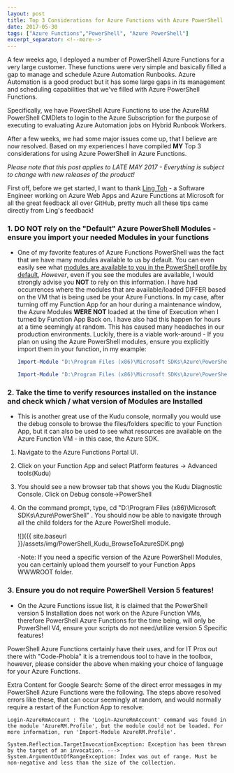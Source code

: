 ```yaml
---
layout: post
title: Top 3 Considerations for Azure Functions with Azure PowerShell
date: 2017-05-30
tags: ["Azure Functions","PowerShell", "Azure PowerShell"]
excerpt_separator: <!--more-->
---
```


A few weeks ago, I deployed a number of PowerShell Azure Functions for a very large customer. These functions were very simple and basically filled a gap to manage and schedule Azure Automation Runbooks. Azure Automation is a good product but it has some large gaps in its management and scheduling capabilities that we've filled with Azure PowerShell Functions.

Specifically, we have PowerShell Azure Functions to use the AzureRM PowerShell CMDlets to login to the Azure Subscription for the purpose of executing to evaluating Azure Automation jobs on Hybrid Runbook Workers.

After a few weeks, we had some major issues come up, that I believe are now resolved. Based on my experiences I have compiled **MY** Top 3 considerations for using Azure PowerShell in Azure Functions.

*Please note that this post applies to LATE MAY 2017 - Everything is subject to change with new releases of the product!*

<!--more-->

First off, before we get started, I want to thank <a href="https://twitter.com/ling_toh" target="_blank">Ling Toh</a> - a Software Engineer working on Azure Web Apps and Azure Functions at Microsoft for all the great feedback all over GitHub, pretty much all these tips came directly from Ling's feedback!


### 1. **DO NOT rely on the "Default" Azure PowerShell Modules - ensure you import your needed Modules in your functions** ###
- One of my favorite features of Azure Functions PowerShell was the fact that we have many modules available to us by default. You can even easily see what <a href="https://blogs.msdn.microsoft.com/powershell/2017/02/24/using-powershell-modules-in-azure-functions/" target="_blank">modules are available to you in the PowerShell profile by default</a>, *However*, even if you see the modules are available, I would strongly advise you **NOT** to rely on this information. I have had occurrences where the modules that are available/loaded DIFFER based on the VM that is being used be your Azure Functions. In my case, after turning off my Function App for an hour during a maintenance window, the Azure Modules **WERE NOT** loaded at the time of Execution when I turned by Function App Back on. I have also had this happen for hours at a time seemingly at random. This has caused many headaches in our production environments. Luckily, there is a viable work-around - If you plan on using the Azure PowerShell modules, ensure you explicitly import them in your function, in my example:
     
    ```powershell
    Import-Module "D:\Program Files (x86)\Microsoft SDKs\Azure\PowerShell\ResourceManager\AzureResourceManager\AzureRM.Profile\AzureRM.Profile.psd1" -Global;

    Import-Module "D:\Program Files (x86)\Microsoft SDKs\Azure\PowerShell\ResourceManager\AzureResourceManager\AzureRM.Automation\AzureRM.Automation.psd1" -Global;
    ```
    
     
### 2. **Take the time to verify resources installed on the instance and check which / what version of Modules are Installed** ###
- This is another great use of the Kudu console, normally you would use the debug console to browse the files/folders specific to your Function App, but it can also be used to see what resources are available on the Azure Function VM - in this case, the Azure SDK.
    
1. Navigate to the Azure Functions Portal UI.
2. Click on your Function App and select Platform features -> Advanced tools(Kudu)
3. You should see a new browser tab that shows you the Kudu Diagnostic Console. Click on Debug console->PowerShell
4. On the command prompt, type, cd "D:\Program Files (x86)\Microsoft SDKs\Azure\PowerShell" . You should now be able to navigate through all the child folders for the Azure PowerShell module.
    
    ![]({{ site.baseurl }}/assets/img/PowerShell_Kudu_BrowseToAzureSDK.png)

    -Note: If you need a specific version of the Azure PowerShell Modules, you can certainly upload them yourself to your Function Apps WWWROOT folder.
        

### 3. **Ensure you do not require PowerShell Version 5 features!** ###
   - On the Azure Functions issue list, it is claimed that the PowerShell version 5 Installation does not work on the Azure Function VMs, therefore PowerShell Azure Functions for the time being, will only be PowerShell V4, ensure your scripts do not need/utilize version 5 Specific features!



PowerShell Azure Functions certainly have their uses, and for IT Pros out there with "Code-Phobia" it is a tremendous tool to have in the toolbox, however, please consider the above when making your choice of language for your Azure Functions.


Extra Content for Google Search: Some of the direct error messages in my PowerShell Azure Functions were the following. The steps above resolved errors like these, that can occur seemingly at random, and would normally require a restart of the Function App to resolve:

`
Login-AzureRmAccount : The 'Login-AzureRmAccount' command was found in the module 'AzureRM.Profile', but the module could not be loaded. For more information, run 'Import-Module AzureRM.Profile'.
`

`
System.Reflection.TargetInvocationException: Exception has been thrown by the target of an invocation. ---> System.ArgumentOutOfRangeException: Index was out of range. Must be non-negative and less than the size of the collection.
`


